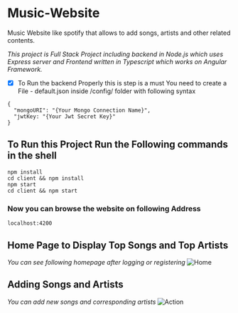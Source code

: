 # Music-Website
Music Website like spotify that allows to add songs, artists and other related contents.


_*This project is Full Stack Project including backend in Node.js which uses Express server and Frontend written in Typescript which works on Angular Framework.*_

- [x] To Run the backend Properly this is step is a must
      You need to create a File - default.json inside /config/ folder with following syntax
```
{
  "mongoURI": "{Your Mongo Connection Name}",
  "jwtKey: "{Your Jwt Secret Key}"
}
```

## To Run this Project Run the Following commands in the shell
```
npm install
cd client && npm install
npm start
cd client && npm start
```

### Now you can browse the website on following Address
```localhost:4200```

## Home Page to Display Top Songs and Top Artists
_You can see following homepage after logging or registering_
![Home](/images/Home.png)

## Adding Songs and Artists
_You can add new songs and corresponding artists_
![Action](/images/AddArtist.png)
